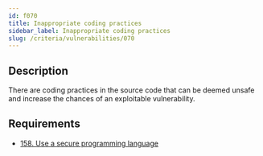 ```yaml
---
id: f070
title: Inappropriate coding practices
sidebar_label: Inappropriate coding practices
slug: /criteria/vulnerabilities/070
---
```


## Description

There are coding practices in the source code
that can be deemed unsafe
and increase the chances
of an exploitable vulnerability.

## Requirements

- [158. Use a secure programming language](/criteria/requirements/158)
